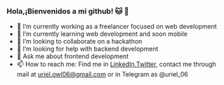 ### Hola,¡Bienvenidos a mi github! :cat: :octopus:

- 🔭 I’m currently working as a freelancer focused on web development  
- 🌱 I’m currently learning web development and soon mobile
- 👯 I’m looking to collaborate on a hackathon 
- 🤔 I’m looking for help with backend development
- 💬 Ask me about frontend development
- 📫 How to reach me: Find me in [LinkedIn](https://mx.linkedin.com/in/uriel-garc%C3%ADa-luna-bobadilla-10aa641a3),[Twitter](https://twitter.com/Leiru06), contact me through mail at uriel.owl06@gmail.com or in Telegram as @uriel_06
<!--
**Urielglb/Urielglb** is a ✨ _special_ ✨ repository because its `README.md` (this file) appears on your GitHub profile.
